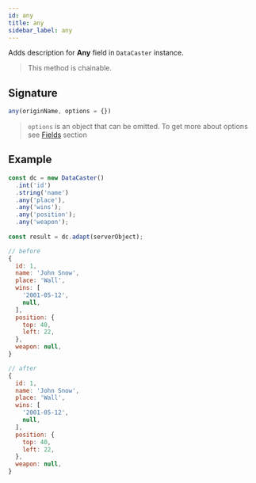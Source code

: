 ```yaml
---
id: any
title: any
sidebar_label: any
---
```


Adds description for **Any** field in `DataCaster` instance.

> This method is chainable.

## Signature

```javascript
any(originName, options = {})
```

> `options` is an object that can be omitted. To get more about options see [Fields](basics#fields) section

## Example

```javascript
const dc = new DataCaster()
  .int('id')
  .string('name')
  .any('place'),
  .any('wins');
  .any('position');
  .any('weapon');
	
const result = dc.adapt(serverObject);
```

```javascript
// before
{
  id: 1,
  name: 'John Snow',
  place: 'Wall',
  wins: [
    '2001-05-12',
    null,
  ],
  position: {
    top: 40,
    left: 22,
  },
  weapon: null,
}

// after
{
  id: 1,
  name: 'John Snow',
  place: 'Wall',
  wins: [
    '2001-05-12',
    null,
  ],
  position: {
    top: 40,
    left: 22,
  },
  weapon: null,
}
```
